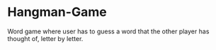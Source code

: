 # Hangman-Game
Word game where user has to guess a word that the other player has thought of, letter by letter.
